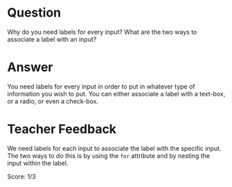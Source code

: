 # Question
Why do you need labels for every input? What are the two ways to associate a label with an input?

# Answer

You need labels for every input in order to put in whatever type of information you wish to put. You can either associate a label with a text-box, or a radio, or even a check-box.

# Teacher Feedback

We need labels for each input to associate the label with the specific input. The two ways to do this is by using the `for` attribute and by nesting the input within the label. 

Score: 1/3